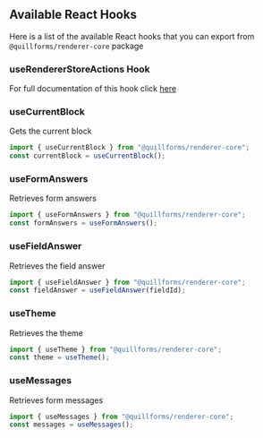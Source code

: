 ## Available React Hooks

Here is a list  of the available React hooks that you can export from `@quillforms/renderer-core` package

### useRendererStoreActions Hook
For full documentation of this hook click [here](https://github.com/quillforms/quillforms/react-docs/use-renderer-store-actions.md)

### useCurrentBlock
Gets the current block
```js
import { useCurrentBlock } from "@quillforms/renderer-core";
const currentBlock = useCurrentBlock();
```

### useFormAnswers

Retrieves form answers
```js
import { useFormAnswers } from "@quillforms/renderer-core";
const formAnswers = useFormAnswers();
```

### useFieldAnswer

Retrieves the field answer
```js
import { useFieldAnswer } from "@quillforms/renderer-core";
const fieldAnswer = useFieldAnswer(fieldId);
```

### useTheme

Retrieves the theme
```js
import { useTheme } from "@quillforms/renderer-core";
const theme = useTheme();
```

### useMessages

Retrieves form messages
```js
import { useMessages } from "@quillforms/renderer-core";
const messages = useMessages();
```
